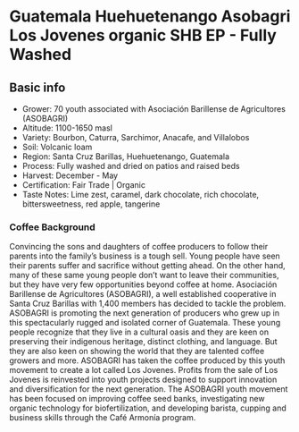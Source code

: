 # Guatemala Huehuetenango Asobagri Los Jovenes organic SHB EP - Fully Washed

## Basic info

- Grower: 70 youth associated with Asociación Barillense de Agricultores (ASOBAGRI)
- Altitude: 1100-1650 masl
- Variety: Bourbon, Caturra, Sarchimor, Anacafe, and Villalobos
- Soil: Volcanic loam
- Region: Santa Cruz Barillas, Huehuetenango, Guatemala
- Process: Fully washed and dried on patios and raised beds
- Harvest: December - May
- Certification: Fair Trade | Organic
- Taste Notes: Lime zest, caramel, dark chocolate, rich chocolate, bittersweetness, red apple, tangerine

### Coffee Background

Convincing the sons and daughters of coffee producers to follow their parents into the family’s business is a tough sell. Young people have seen their parents suffer and sacrifice without getting ahead. On the other hand, many of these same young people don’t want to leave their communities, but they have very few opportunities beyond coffee at home. Asociación Barillense de Agricultores (ASOBAGRI), a well established cooperative in Santa Cruz Barillas with 1,400 members has decided to tackle the problem. ASOBAGRI is promoting the next generation of producers who grew up in this spectacularly rugged and isolated corner of Guatemala. These young people recognize that they live in a cultural oasis and they are keen on preserving their indigenous heritage, distinct clothing, and language. But they are also keen on showing the world that they are talented coffee growers and more. ASOBAGRI has taken the coffee produced by this youth movement to create a lot called Los Jovenes. Profits from the sale of Los Jovenes is reinvested into youth projects designed to support innovation and diversification for the next generation. The ASOBAGRI youth movement has been focused on improving coffee seed banks, investigating new organic technology for biofertilization, and developing barista, cupping and business skills through the Café Armonía program.
